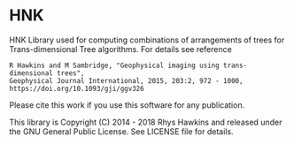 
# HNK

HNK Library used for computing combinations of arrangements of trees
for Trans-dimensional Tree algorithms. For details see reference

    R Hawkins and M Sambridge, "Geophysical imaging using trans-dimensional trees",
    Geophysical Journal International, 2015, 203:2, 972 - 1000,
    https://doi.org/10.1093/gji/ggv326

Please cite this work if you use this software for any publication.

This library is Copyright (C) 2014 - 2018 Rhys Hawkins and released under
the GNU General Public License. See LICENSE file for details.

